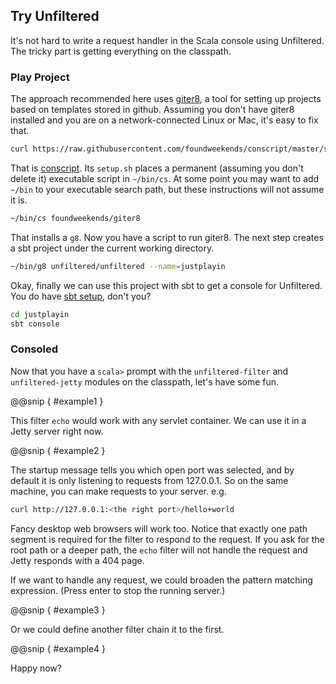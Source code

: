 Try Unfiltered
--------------

It's not hard to write a request handler in the Scala console using
Unfiltered. The tricky part is getting everything on the classpath.

### Play Project

The approach recommended here uses [giter8][g8], a tool for setting up
projects based on templates stored in github. Assuming you don't have
giter8 installed and you are on a network-connected Linux or Mac, it's
easy to fix that.

[g8]: https://github.com/foundweekends/giter8#readme

```sh
curl https://raw.githubusercontent.com/foundweekends/conscript/master/setup.sh | sh
```

That is [conscript][conscript]. Its `setup.sh` places a permanent
(assuming you don't delete it) executable script in `~/bin/cs`. At
some point you may want to add `~/bin` to your executable search path,
but these instructions will not assume it is.

[conscript]: https://github.com/foundweekends/conscript#readme

```sh
~/bin/cs foundweekends/giter8
```

That installs a `g8`. Now you have a script to run giter8. The next
step creates a sbt project under the current working directory.

```sh
~/bin/g8 unfiltered/unfiltered --name=justplayin
```

Okay, finally we can use this project with sbt to get a console for
Unfiltered. You do have [sbt setup][sbt], don't you?

[sbt]: https://www.scala-sbt.org/

```sh
cd justplayin
sbt console
```

### Consoled

Now that you have a `scala>` prompt with the `unfiltered-filter` and
`unfiltered-jetty` modules on the classpath, let's have some fun.


@@snip [ ](../main/scala/01.scala) { #example1 }


This filter `echo` would work with any servlet container. We can
use it in a Jetty server right now.

@@snip [ ](../main/scala/01.scala) { #example2 }

The startup message tells you which open port was selected, and by
default it is only listening to requests from 127.0.0.1. So on the
same machine, you can make requests to your server. e.g.

```sh
curl http://127.0.0.1:<the right port>/hello+world
```

Fancy desktop web browsers will work too. Notice that exactly one path
segment is required for the filter to respond to the request. If you
ask for the root path or a deeper path, the `echo` filter will
not handle the request and Jetty responds with a 404 page.

If we want to handle any request, we could broaden the pattern
matching expression. (Press enter to stop the running server.)

@@snip [ ](../main/scala/01.scala) { #example3 }

Or we could define another filter chain it to the first.

@@snip [ ](../main/scala/01.scala) { #example4 }

Happy now?
